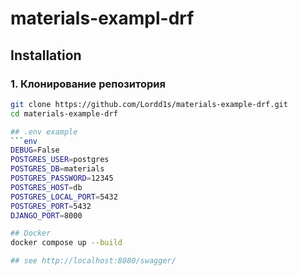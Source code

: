 # materials-exampl-drf

## Installation

### 1. Клонирование репозитория
```bash
git clone https://github.com/Lordd1s/materials-example-drf.git
cd materials-example-drf

## .env example
```env
DEBUG=False
POSTGRES_USER=postgres
POSTGRES_DB=materials
POSTGRES_PASSWORD=12345
POSTGRES_HOST=db
POSTGRES_LOCAL_PORT=5432
POSTGRES_PORT=5432
DJANGO_PORT=8000

## Docker
docker compose up --build

## see http://localhost:8080/swagger/

